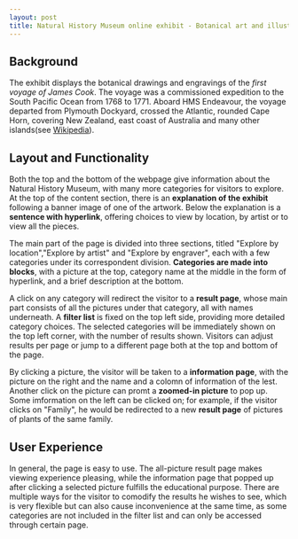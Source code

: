 ```yaml
---
layout: post
title: Natural History Museum online exhibit - Botanical art and illustrations from HMS Endeavour
---
```


## Background
The exhibit displays the botanical drawings and engravings of the _first voyage of James Cook_. The voyage was a commissioned expedition to the South Pacific Ocean from 1768 to 1771. Aboard HMS Endeavour, the voyage departed from Plymouth Dockyard, crossed the Atlantic, rounded Cape Horn, covering New Zealand, east coast of Australia and many other islands(see [Wikipedia](https://en.wikipedia.org/wiki/First_voyage_of_James_Cook)). 

## Layout and Functionality
Both the top and the bottom of the webpage give information about the Natural History Museum, with many more categories for visitors to explore. At the top of the content section, there is an **explanation of the exhibit** following a banner image of one of the artwork. Below the explanation is a **sentence with hyperlink**, offering choices to view by location, by artist or to view all the pieces. 

The main part of the page is divided into three sections, titled "Explore by location","Explore by artist" and "Explore by engraver", each with a few categories under its correspondent division. **Categories are made into blocks**, with a picture at the top, category name at the middle in the form of hyperlink, and a brief description at the bottom.

A click on any category will redirect the visitor to a **result page**, whose main part consists of all the pictures under that category, all with names underneath. A **filter list** is fixed on the top left side, providing more detailed category choices. The selected categories will be immediately shown on the top left corner, with the number of results shown. Visitors can adjust results per page or jump to a different page both at the top and bottom of the page.

By clicking a picture, the visitor will be taken to a **information page**, with the picture on the right and the name and a colomn of information of the lest. Another click on the picture can promt a **zoomed-in picture** to pop up. Some imformation on the left can be clicked on; for example, if the visitor clicks on "Family", he would be redirected to a new **result page** of pictures of plants of the same family.

## User Experience
In general, the page is easy to use. The all-picture result page makes viewing experience pleasing, while the information page that popped up after clicking
a selected picture fulfills the educational purpose. There are multiple ways for the visitor to comodify the results he wishes to see, which is very flexible but can also cause inconvenience at the same time, as some categories are not included in the filter list and can only be accessed through certain page.  




